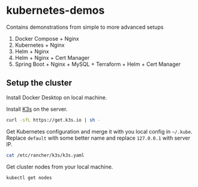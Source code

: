 # kubernetes-demos

Contains demonstrations from simple to more advanced setups
1. Docker Compose + Nginx
2. Kubernetes + Nginx
3. Helm + Nginx
4. Helm + Nginx + Cert Manager
5. Spring Boot + Nginx + MySQL + Terraform + Helm + Cert Manager

## Setup the cluster

Install Docker Desktop on local machine.

Install [K3s](https://k3s.io/) on the server.

```bash
curl -sfL https://get.k3s.io | sh -
```

Get Kubernetes configuration and merge it with you local config in `~/.kube`.
Replace `default` with some better name and replace `127.0.0.1` with server IP.
```bash
cat /etc/rancher/k3s/k3s.yaml
```

Get cluster nodes from your local machine.
```bash
kubectl get nodes
```
